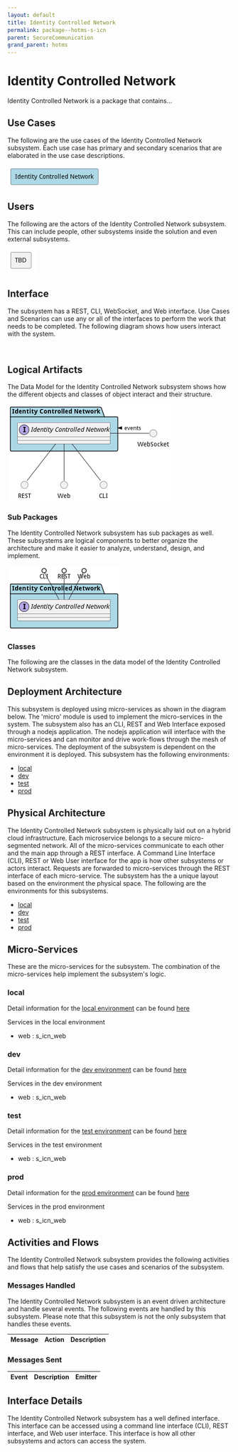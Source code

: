 ```yaml
---
layout: default
title: Identity Controlled Network
permalink: package--hotms-s-icn
parent: SecureCommunication
grand_parent: hotms
---
```


# Identity Controlled Network

Identity Controlled Network is a package that contains...



## Use Cases

The following are the use cases of the Identity Controlled Network subsystem. Each use case has primary and secondary scenarios
that are elaborated in the use case descriptions.



![UseCase Diagram](./usecases.png)

## Users

The following are the actors of the Identity Controlled Network subsystem. This can include people, other subsystems
inside the solution and even external subsystems.



![User Interaction](./userinteraction.png)

## Interface

The subsystem has a REST, CLI, WebSocket, and Web interface. Use Cases and Scenarios can use any or all
of the interfaces to perform the work that needs to be completed. The following  diagram shows how
users interact with the system.

![Scenario Mappings Diagram](./scenariomapping.png)



## Logical Artifacts

The Data Model for the  Identity Controlled Network subsystem shows how the different objects and classes of object interact
and their structure.

![Sub Package Diagram](./subpackage.png)

### Sub Packages

The Identity Controlled Network subsystem has sub packages as well. These subsystems are logical components to better
organize the architecture and make it easier to analyze, understand, design, and implement.



![Logical Diagram](./logical.png)

### Classes

The following are the classes in the data model of the Identity Controlled Network subsystem.




## Deployment Architecture

This subsystem is deployed using micro-services as shown in the diagram below. The 'micro' module is
used to implement the micro-services in the system. The subsystem also has an CLI, REST and Web Interface
exposed through a nodejs application. The nodejs application will interface with the micro-services and
can monitor and drive work-flows through the mesh of micro-services. The deployment of the subsystem is
dependent on the environment it is deployed. This subsystem has the following environments:
* [local](environment--hotms-s-icn-local)
* [dev](environment--hotms-s-icn-dev)
* [test](environment--hotms-s-icn-test)
* [prod](environment--hotms-s-icn-prod)



## Physical Architecture

The Identity Controlled Network subsystem is physically laid out on a hybrid cloud infrastructure. Each microservice belongs
to a secure micro-segmented network. All of the micro-services communicate to each other and the main app through a
REST interface. A Command Line Interface (CLI), REST or Web User interface for the app is how other subsystems or actors
interact. Requests are forwarded to micro-services through the REST interface of each micro-service. The subsystem has
the a unique layout based on the environment the physical space. The following are the environments for this
subsystems.
* [local](environment--hotms-s-icn-local)
* [dev](environment--hotms-s-icn-dev)
* [test](environment--hotms-s-icn-test)
* [prod](environment--hotms-s-icn-prod)


## Micro-Services

These are the micro-services for the subsystem. The combination of the micro-services help implement
the subsystem's logic.


### local

Detail information for the [local environment](environment--hotms-s-icn-local)
can be found [here](environment--hotms-s-icn-local)

Services in the local environment

* web : s_icn_web


### dev

Detail information for the [dev environment](environment--hotms-s-icn-dev)
can be found [here](environment--hotms-s-icn-dev)

Services in the dev environment

* web : s_icn_web


### test

Detail information for the [test environment](environment--hotms-s-icn-test)
can be found [here](environment--hotms-s-icn-test)

Services in the test environment

* web : s_icn_web


### prod

Detail information for the [prod environment](environment--hotms-s-icn-prod)
can be found [here](environment--hotms-s-icn-prod)

Services in the prod environment

* web : s_icn_web


## Activities and Flows
The Identity Controlled Network subsystem provides the following activities and flows that help satisfy the use
cases and scenarios of the subsystem.


### Messages Handled

The Identity Controlled Network subsystem is an event driven architecture and handle several events. The following
events are handled by this subsystem. Please note that this subsystem is not the only subsystem that handles
these events.

| Message | Action | Description |
| --- | --- | --- |



### Messages Sent

| Event | Description | Emitter |
|-------|-------------|---------|



## Interface Details
The Identity Controlled Network subsystem has a well defined interface. This interface can be accessed using a
command line interface (CLI), REST interface, and Web user interface. This interface is how all other
subsystems and actors can access the system.


